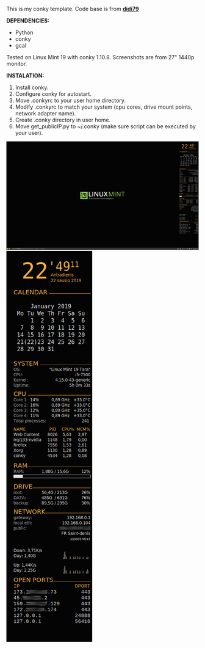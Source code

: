 This is my conky template.
Code base is from <a href="https://www.deviantart.com/didi79/art/conky-config-127651851"><b>didi79</b></a>

<b>DEPENDENCIES:</b>
<ul>
  <li>Python</li>
  <li>conky</li>
  <li>gcal</li>
</ul>

Tested on Linux Mint 19 with conky 1.10.8. Screenshots are from 27" 1440p monitor.

<b>INSTALATION:</b>

1. Install conky.
2. Configure conky for autostart.
3. Move .conkyrc to your user home directory.
4. Modify .conkyrc to match your system (cpu cores, drive mount points, network adapter name).
5. Create .conky directory in user home.
6. Move	get_publicIP.py to ~/.conky (make sure script can be executed by your user).

![conky_full](https://raw.githubusercontent.com/f5AFfMhv/conky/master/conky_full.png)
![just_conky](https://raw.githubusercontent.com/f5AFfMhv/conky/master/just_conky.png)
